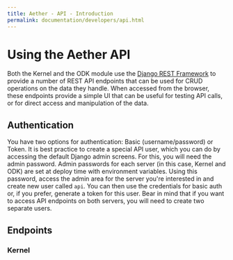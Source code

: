 ```yaml
---
title: Aether - API - Introduction
permalink: documentation/developers/api.html
---
```


# Using the Aether API

Both the Kernel and the ODK module use the [Django REST Framework](http://www.django-rest-framework.org/) to provide a number of REST API endpoints that can be used for CRUD operations on the data they handle. When accessed from the browser, these endpoints provide a simple UI that can be useful for testing API calls, or for direct access and manipulation of the data.

## Authentication

You have two options for authentication: Basic (username/password) or Token. It is best practice to create a special API user, which you can do by accessing the default Django admin screens. For this, you will need the admin password. Admin passwords for each server (in this case, Kernel and ODK) are set at deploy time with environment variables. Using this password, access the admin area for the server you're interested in and create new user called `api`. You can then use the credentials for basic auth or, if you prefer, generate a token for this user. Bear in mind that if you want to access API endpoints on both servers, you will need to create two separate users.

## Endpoints

### Kernel
